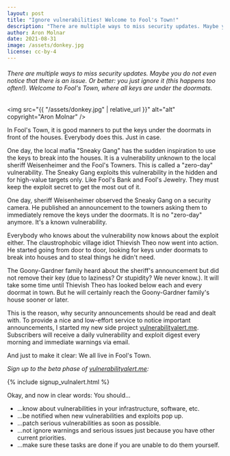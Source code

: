 ```yaml
---
layout: post
title: "Ignore vulnerabilities! Welcome to Fool's Town!"
description: "There are multiple ways to miss security updates. Maybe you do not even notice that there is an issue. Or better: you just ignore it (this happens too often!). Welcome to Fool's Town, where all keys are under the doormats."
author: Aron Molnar
date: 2021-08-31
image: /assets/donkey.jpg
license: cc-by-4
---
```

###### There are multiple ways to miss security updates. Maybe you do not even notice that there is an issue. Or better: you just ignore it (this happens too often!). Welcome to Fool's Town, where all keys are under the doormats.

<img src="{{ "/assets/donkey.jpg" | relative_url }}" alt="alt" copyright="Aron Molnar"  />

In Fool's Town, it is good manners to put the keys under the doormats in front of the houses. Everybody does this. Just in case.

One day, the local mafia "Sneaky Gang" has the sudden inspiration to use the keys to break into the houses. It is a vulnerability unknown to the local sheriff Weisenheimer and the Fool's Towners. This is called a "zero-day" vulnerability. The Sneaky Gang exploits this vulnerability in the hidden and for high-value targets only. Like Fool's Bank and Fool's Jewelry. They must keep the exploit secret to get the most out of it.

One day, sheriff Weisenheimer observed the Sneaky Gang on a security camera. He published an announcement to the towners asking them to immediately remove the keys under the doormats. It is no "zero-day" anymore. It's a known vulnerability.

Everybody who knows about the vulnerability now knows about the exploit either. The claustrophobic village idiot Thievish Theo now went into action. He started going from door to door, looking for keys under doormats to break into houses and to steal things he didn't need.

The Goony-Gardner family heard about the sheriff's announcement but did not remove their key (due to laziness? Or stupidity? We never know.). It will take some time until Thievish Theo has looked below each and every doormat in town. But he will certainly reach the Goony-Gardner family's house sooner or later.

This is the reason, why security announcements should be read and dealt with. To provide a nice and low-effort service to notice important announcements, I started my new side project <a href="https://vulnerabilityalert.me/">vulnerabilityalert.me</a>. Subscribers will receive a daily vulnerability and exploit digest every morning and immediate warnings via email.

And just to make it clear: We all live in Fool's Town.

*Sign up to the beta phase of <a href="https://vulnerabilityalert.me/">vulnerabilityalert.me</a>:*

{% include signup_vulnalert.html %}

Okay, and now in clear words: You should...
* ...know about vulnerabilities in your infrastructure, software, etc.
* ...be notified when new vulnerabilities and exploits pop up.
* ...patch serious vulnerabilities as soon as possible.
* ...not ignore warnings and serious issues just because you have other current priorities.
* ...make sure these tasks are done if you are unable to do them yourself.